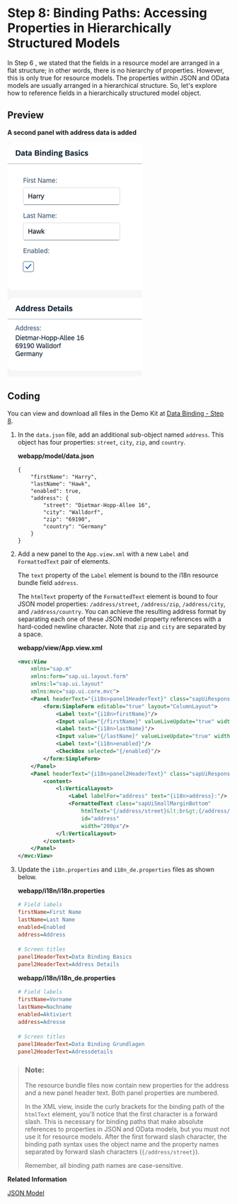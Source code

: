 <!-- loio9373793b290d429ba1bc6aea1ce5482f -->

# Step 8: Binding Paths: Accessing Properties in Hierarchically Structured Models

In Step 6 , we stated that the fields in a resource model are arranged in a flat structure; in other words, there is no hierarchy of properties. However, this is only true for resource models. The properties within JSON and OData models are usually arranged in a hierarchical structure. So, let's explore how to reference fields in a hierarchically structured model object.



## Preview

  
  
**A second panel with address data is added**

![The graphic has an explanatory text](images/Tutorial_Data_Binding_Step_8_12705f5.png " A second panel with address data is added")



## Coding

You can view and download all files in the Demo Kit at [Data Binding - Step 8](https://ui5.sap.com/#/entity/sap.ui.core.tutorial.databinding/sample/sap.ui.core.tutorial.databinding.08).

1.  In the `data.json` file, add an additional sub-object named `address`. This object has four properties: `street`, `city`, `zip`, and `country`.

    **webapp/model/data.json**

    ```
    {
    	"firstName": "Harry",
    	"lastName": "Hawk",
    	"enabled": true,
    	"address": {
    		"street": "Dietmar-Hopp-Allee 16",
    		"city": "Walldorf",
    		"zip": "69190",
    		"country": "Germany"
    	}
    }
    ```

2.  Add a new panel to the `App.view.xml` with a new `Label` and `FormattedText` pair of elements.

    The `text` property of the `Label` element is bound to the i18n resource bundle field `address`.

    The `htmlText` property of the `FormattedText` element is bound to four JSON model properties: `/address/street`, `/address/zip`, `/address/city`, and `/address/country`. You can achieve the resulting address format by separating each one of these JSON model property references with a hard-coded newline character. Note that `zip` and `city` are separated by a space.

    **webapp/view/App.view.xml**

    ```xml
    <mvc:View
    	xmlns="sap.m"
    	xmlns:form="sap.ui.layout.form"
    	xmlns:l="sap.ui.layout"
    	xmlns:mvc="sap.ui.core.mvc">
    	<Panel headerText="{i18n>panel1HeaderText}" class="sapUiResponsiveMargin" width="auto">
    		<form:SimpleForm editable="true" layout="ColumnLayout">
    			<Label text="{i18n>firstName}"/>
    			<Input value="{/firstName}" valueLiveUpdate="true" width="200px" enabled="{/enabled}"/>
    			<Label text="{i18n>lastName}"/>
    			<Input value="{/lastName}" valueLiveUpdate="true" width="200px" enabled="{/enabled}"/>
    			<Label text="{i18n>enabled}"/>
    			<CheckBox selected="{/enabled}"/>
    		</form:SimpleForm>
    	</Panel>
    	<Panel headerText="{i18n>panel2HeaderText}" class="sapUiResponsiveMargin" width="auto">
    		<content>
    			<l:VerticalLayout>
    				<Label labelFor="address" text="{i18n>address}:"/>
    				<FormattedText class="sapUiSmallMarginBottom"
    					htmlText="{/address/street}&lt;br&gt;{/address/zip} {/address/city}&lt;br&gt;{/address/country}"
    					id="address" 
    					width="200px"/>
    			</l:VerticalLayout>
    		</content>
    	</Panel>
    </mvc:View>
    ```

3.  Update the `i18n.properties` and `i18n_de.properties` files as shown below.

    **webapp/i18n/i18n.properties**

    ```ini
    # Field labels
    firstName=First Name
    lastName=Last Name
    enabled=Enabled
    address=Address
    
    # Screen titles
    panel1HeaderText=Data Binding Basics 
    panel2HeaderText=Address Details
    ```

    **webapp/i18n/i18n\_de.properties**

    ```ini
    # Field labels
    firstName=Vorname
    lastName=Nachname
    enabled=Aktiviert
    address=Adresse
    
    # Screen titles
    panel1HeaderText=Data Binding Grundlagen
    panel2HeaderText=Adressdetails
    ```


> ### Note:  
> The resource bundle files now contain new properties for the address and a new panel header text. Both panel properties are numbered.
> 
> In the XML view, inside the curly brackets for the binding path of the `htmlText` element, you'll notice that the first character is a forward slash. This is necessary for binding paths that make absolute references to properties in JSON and OData models, but you must not use it for resource models. After the first forward slash character, the binding path syntax uses the object name and the property names separated by forward slash characters \(`{/address/street}`\).
> 
> Remember, all binding path names are case-sensitive.

**Related Information**  


[JSON Model](../04_Essentials/json-model-96804e3.md#loio96804e3315ff440aa0a50fd290805116 "The JSON model can be used to bind controls to JavaScript object data, which is usually serialized in the JSON format.")

